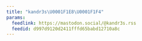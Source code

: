 ```yaml
---
title: "kandr3s\U0001F1E8\U0001F1F4"
params:
  feedlink: https://mastodon.social/@kandr3s.rss
  feedid: d997d9120d2411fffd65babd12710a8c
---
```

